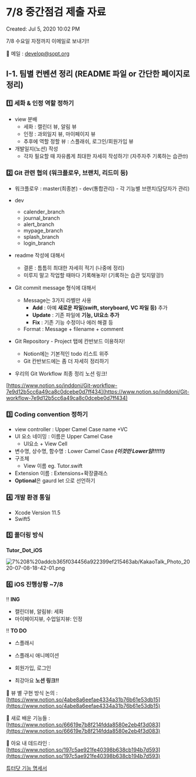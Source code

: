 # 7/8 중간점검 제출 자료

Created: Jul 5, 2020 10:02 PM

7/8 수요일 자정까지 이메일로 보내기!!

🔴 메일 : [develop@sopt.org](mailto:develop@sopt.org)

## I-1. 팀별 컨벤션 정리 (README 파일 or 간단한 페이지로 정리)

### 1️⃣ 세화 & 인정 역할 정하기

- view 분배
    - 세화 : 캘린더 뷰, 알림 뷰
    - 인정 : 과외일지 뷰, 마이페이지 뷰
    - 추후에 역할 정할 뷰 : 스플래쉬, 로그인/회원가입 뷰
- 개발일지(노션) 작성
    - 각자 필요할 때 자유롭게 최대한 자세히 작성하기! (자주자주 기록하는 습관🤓)

### 2️⃣ Git 관련 협의 (워크플로우, 브랜치, 리드미 등)

- 워크플로우 : master(최종본) - dev(통합관리) - 각 기능별 브랜치(담당자가 관리)
- dev
    - calender_branch
    - journal_branch
    - alert_branch
    - mypage_branch
    - splash_branch
    - login_branch
- readme 작성에 대해서
    - 결론 : 틈틈히 최대한 자세히 적기 (나중에 정리)
    - 미루지 말고 작업할 때마다 기록해놓자! (기록하는 습관 잊지말긩!)
- Git commit message 형식에 대해서
    - Message는 3가지 라벨만 사용
        - **Add** : 아예 **새로운 파일(swift, storyboard, VC 파일 등)** 추가
        - **Update** : 기존 파일에 **기능, UI요소 추가**
        - **Fix** : 기존 기능 수정이나 에러 해결 등
    - Format : Message + filename + comment
- Git Repository - Project 탭에 칸반보드 이용하자!
    - Notion에는 기본적인 todo 리스트 위주
    - Git 칸반보드에는 좀 더 자세히 정리하기

- 우리의 Git Workflow 최종 정리 노션 링크!

 [https://www.notion.so/inddoni/Git-workflow-7e9d12b5cc6a49ca8c0dcebe0d7ff434](https://www.notion.so/inddoni/Git-workflow-7e9d12b5cc6a49ca8c0dcebe0d7ff434)

### 3️⃣ Coding convention 정하기

- view controller : Upper Camel Case name +VC
- UI 요소 네이밍 : 이름은 Upper Camel Case
    - UI요소 + View Cell
- 변수명, 상수명, 함수명 : Lower Camel Case   ***(이것만 Lower임!!!!!!)***
- 구조체
    - View 이름 eg. Tutor.swift
- Extension 이름 : Extensions+확장클래스
- **Optional**은 gaurd let 으로 선언하기

### 4️⃣ 개발 환경 통일

- Xcode Version 11.5
- Swift5

### 5️⃣ 폴더링 방식

**Tutor_Dot_iOS**

![7%208%20addcb365f034456a922399ef215463ab/KakaoTalk_Photo_2020-07-08-18-42-01.png](7%208%20addcb365f034456a922399ef215463ab/KakaoTalk_Photo_2020-07-08-18-42-01.png)

### 6️⃣ iOS 진행상황 ~7/8

‼️ **ING**

- 캘린더뷰, 알림뷰: 세화
- 마이페이지뷰, 수업일지뷰: 인정

‼️ **TO DO**

- 스플래시
- 스플래시 애니메이션
- 회원가입, 로그인

- 최강아요 **노션 링크!!**

🌟 뷰 별 구현 방식 논의 : [https://www.notion.so/4abe8a6eefae4334a31b76b61e53db15](https://www.notion.so/4abe8a6eefae4334a31b76b61e53db15)

🌟 새로 배운 기능들 : [https://www.notion.so/66619e7b8f214fdda8580e2eb4f3d083](https://www.notion.so/66619e7b8f214fdda8580e2eb4f3d083)

🌟 아요 내 데드라인 : [https://www.notion.so/197c5ae921fe40398b638cb194b7d593](https://www.notion.so/197c5ae921fe40398b638cb194b7d593)

[튜터닷 기능 명세서](7%208%20addcb365f034456a922399ef215463ab/Untitled%20775213792350423583af6732e3bf62d7.csv)